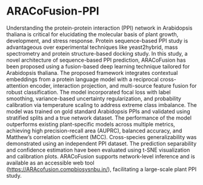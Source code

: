 # ARACoFusion-PPI



Understanding the protein-protein interaction (PPI) network in Arabidopsis thaliana is critical for elucidating the molecular basis of plant growth, development, and stress response. Protein sequence-based PPI study is advantageous over experimental techniques like yeast2hybrid, mass spectrometry and protein structure-based docking study. In this study, a novel architecture of sequence-based PPI prediction, ARACoFusion has been proposed using a fusion-based deep learning technique tailored for Arabidopsis thaliana. The proposed framework integrates contextual embeddings from a protein language model with a reciprocal cross-attention encoder, interaction projection, and multi-source feature fusion for robust classification. The model incorporated focal loss with label smoothing, variance-based uncertainty regularization, and probability calibration via temperature scaling to address extreme class imbalance. The model was trained on gold standard Arabidopsis PPIs and validated using stratified splits and a true network dataset. The performance of the model outperforms existing plant-specific models across multiple metrics, achieving high precision-recall area (AUPRC), balanced accuracy, and Matthew’s correlation coefficient (MCC). Cross-species generalizability was demonstrated using an independent PPI dataset. The prediction separability and confidence estimation have been evaluated using t-SNE visualization and calibration plots. ARACoFusion supports network-level inference and is available as an accessible web tool (https://ARAcofusion.compbiosysnbu.in/), facilitating a large-scale plant PPI study.
